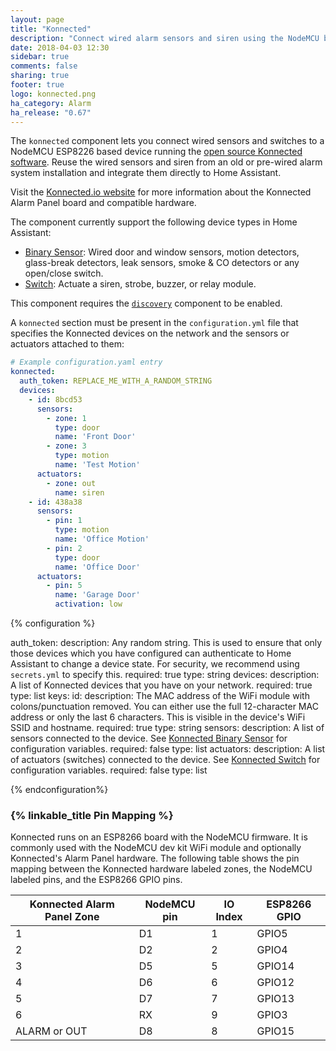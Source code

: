 ```yaml
---
layout: page
title: "Konnected"
description: "Connect wired alarm sensors and siren using the NodeMCU based Konnected Alarm Panel"
date: 2018-04-03 12:30
sidebar: true
comments: false
sharing: true
footer: true
logo: konnected.png
ha_category: Alarm
ha_release: "0.67"
---
```


The `konnected` component lets you connect wired sensors and switches to a NodeMCU ESP8226 based device running the 
[open source Konnected software](https://github.com/konnected-io/konnected-security). Reuse the wired sensors and 
siren from an old or pre-wired alarm system installation and integrate them directly to Home Assistant.   

Visit the [Konnected.io website](https://konnected.io) for more information about the Konnected Alarm Panel board and
compatible hardware. 

The component currently support the following device types in Home Assistant:
- [Binary Sensor](/components/binary_sensor.konnected/): Wired door and window sensors, motion detectors, glass-break
detectors, leak sensors, smoke & CO detectors or any open/close switch.
- [Switch](/components/switch.konnected/): Actuate a siren, strobe, buzzer, or relay module.

This component requires the [`discovery`](https://www.home-assistant.io/components/discovery) component to be enabled.

A `konnected` section must be present in the `configuration.yml` file that specifies the Konnected devices on the network
and the sensors or actuators attached to them:

```yaml
# Example configuration.yaml entry
konnected:
  auth_token: REPLACE_ME_WITH_A_RANDOM_STRING
  devices:
    - id: 8bcd53
      sensors:
        - zone: 1
          type: door
          name: 'Front Door'
        - zone: 3
          type: motion
          name: 'Test Motion'
      actuators:
        - zone: out
          name: siren
    - id: 438a38
      sensors:
        - pin: 1
          type: motion
          name: 'Office Motion'
        - pin: 2
          type: door
          name: 'Office Door'
      actuators:
        - pin: 5
          name: 'Garage Door'
          activation: low
```
              
{% configuration %}

auth_token:
  description: Any random string. This is used to ensure that only those devices which you have configured can authenticate to Home Assistant to change a device state. For security, we recommend using `secrets.yml` to specify this.
  required: true
  type: string
devices:
  description: A list of Konnected devices that you have on your network.
  required: true
  type: list
  keys:
    id:
      description: The MAC address of the WiFi module with colons/punctuation removed. You can either use the full 12-character MAC address or only the last 6 characters. This is visible in the device's WiFi SSID and hostname.
      required: true
      type: string
    sensors:
      description: A list of sensors connected to the device. See [Konnected Binary Sensor](/components/binary_sensor.konnected/) for configuration variables.
      required: false
      type: list
    actuators:
      description: A list of actuators (switches) connected to the device. See [Konnected Switch](/components/switch.konnected/) for configuration variables.
      required: false
      type: list

{% endconfiguration%}

### {% linkable_title Pin Mapping %}

Konnected runs on an ESP8266 board with the NodeMCU firmware. It is commonly used with the NodeMCU dev kit WiFi module and
optionally Konnected's Alarm Panel hardware. The following table shows the pin mapping between the Konnected hardware 
labeled zones, the NodeMCU labeled pins, and the ESP8266 GPIO pins.

| Konnected Alarm Panel Zone  | NodeMCU pin  | IO Index  | ESP8266 GPIO | 
|---|---|---|---|
| 1 | D1  | 1  | GPIO5  |   
| 2 | D2  | 2  | GPIO4  | 
| 3 | D5  | 5  | GPIO14 |
| 4 | D6  | 6  | GPIO12 |
| 5 | D7  | 7  | GPIO13 |
| 6 | RX  | 9  | GPIO3  |
| ALARM or OUT | D8 | 8 | GPIO15 |     